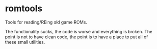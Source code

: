 romtools
=======

Tools for reading/REing old game ROMs.

The functionality sucks, the code is worse and everything is broken. The point is not to have clean code, the point is to have a place to put all of these small utilities.
